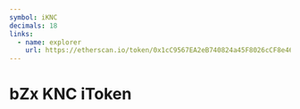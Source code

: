 ```yaml
---
symbol: iKNC
decimals: 18
links:
  - name: explorer
    url: https://etherscan.io/token/0x1cC9567EA2eB740824a45F8026cCF8e46973234D
---
```


# bZx KNC iToken
